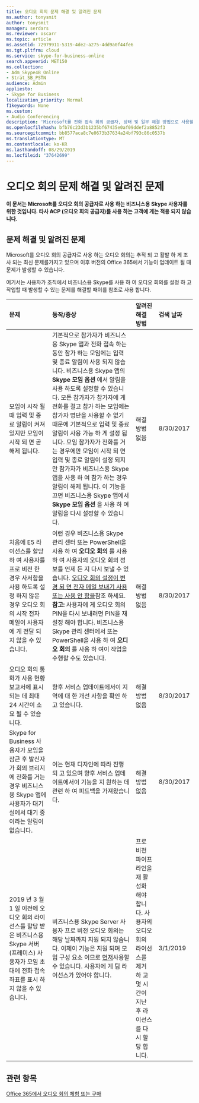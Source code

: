 ```yaml
---
title: 오디오 회의 문제 해결 및 알려진 문제
ms.author: tonysmit
author: tonysmit
manager: serdars
ms.reviewer: oscarr
ms.topic: article
ms.assetid: 72979911-5319-4de2-a275-4dd9a0f44fe6
ms.tgt.pltfrm: cloud
ms.service: skype-for-business-online
search.appverid: MET150
ms.collection:
- Adm_Skype4B_Online
- Strat_SB_PSTN
audience: Admin
appliesto:
- Skype for Business
localization_priority: Normal
f1keywords: None
ms.custom:
- Audio Conferencing
description: 'Microsoft를 전화 접속 회의 공급자, 상태 및 일부 해결 방법으로 사용할 때 발생 하는 알려진 문제점 목록을 확인 하세요. '
ms.openlocfilehash: bfb76c23d3b1235bf67435e0af09ddef2a8852f3
ms.sourcegitcommit: bb8577aca8c7e0673b37634a24bf793c86c0537b
ms.translationtype: MT
ms.contentlocale: ko-KR
ms.lasthandoff: 08/29/2019
ms.locfileid: "37642699"
---
```

# <a name="audio-conferencing-troubleshooting-and-known-issues"></a>오디오 회의 문제 해결 및 알려진 문제

 **이 문서는 Microsoft를 오디오 회의 공급자로 사용 하는 비즈니스용 Skype 사용자를 위한 것입니다. 타사 ACP (오디오 회의 공급자)를 사용 하는 고객에 게는 적용 되지 않습니다.**
  
## <a name="troubleshooting-and-known-issues"></a>문제 해결 및 알려진 문제

Microsoft를 오디오 회의 공급자로 사용 하는 오디오 회의는 추적 되 고 활발 하 게 조사 되는 최신 문제를가지고 있으며 이후 버전의 Office 365에서 기능이 업데이트 될 때 문제가 발생할 수 있습니다.
  
여기서는 사용자가 조직에서 비즈니스용 Skype를 사용 하 여 오디오 회의를 설정 하 고 작업할 때 발생할 수 있는 문제를 해결할 때이를 참조로 사용 합니다.

|**문제**|**동작/증상**|**알려진 해결 방법**|**검색 날짜**|
|:-----|:-----|:-----|:-----|
|모임이 시작 될 때 입력 및 종료 알림이 켜져 있지만 모임이 시작 되 면 곧 해제 됩니다.  <br/> |기본적으로 참가자가 비즈니스용 Skype 앱과 전화 접속 하는 동안 참가 하는 모임에는 입력 및 종료 알림이 사용 되지 않습니다. 비즈니스용 Skype 앱의 **Skype 모임 옵션** 에서 알림을 사용 하도록 설정할 수 있습니다. 모든 참가자가 참가자에 게 전화를 걸고 참가 하는 모임에는 참가자 명단을 사용할 수 없기 때문에 기본적으로 입력 및 종료 알림이 사용 가능 하 게 설정 됩니다. 모임 참가자가 전화를 거는 경우에만 모임이 시작 되 면 입력 및 종료 알림이 설정 되지만 참가자가 비즈니스용 Skype 앱을 사용 하 여 참가 하는 경우 알림이 해제 됩니다. 이 기능을 끄면 비즈니스용 Skype 앱에서 **Skype 모임 옵션** 을 사용 하 여 알림을 다시 설정할 수 있습니다. <br/> |해결 방법 없음  <br/> |8/30/2017  <br/> |
|처음에 E5 라이선스를 할당 하 여 사용자를 프로 비전 한 경우 사서함을 사용 하도록 설정 하지 않은 경우 오디오 회의 시작 전자 메일이 사용자에 게 전달 되지 않을 수 있습니다.  <br/> |이런 경우 비즈니스용 Skype 관리 센터 또는 PowerShell을 사용 하 여 **오디오 회의** 를 사용 하 여 사용자의 오디오 회의 정보를 언제 든 지 다시 보낼 수 있습니다. [오디오 회의 설정이 변경 되 면 전자 메일 보내기 사용 또는 사용 안 함을](enable-or-disable-sending-emails-when-their-settings-change.md)참조 하세요.  <br/> **참고:** 사용자에 게 오디오 회의 PIN을 다시 보내려면 PIN을 재설정 해야 합니다. 비즈니스용 Skype 관리 센터에서 또는 PowerShell을 사용 하 여 **오디오 회의** 를 사용 하 여이 작업을 수행할 수도 있습니다.          |해결 방법 없음  <br/> |8/30/2017  <br/> |
|오디오 회의 통화가 사용 현황 보고서에 표시 되는 데 최대 24 시간이 소요 될 수 있습니다.  <br/> |향후 서비스 업데이트에서이 지역에 대 한 개선 사항을 확인 하 고 있습니다.  <br/> |해결 방법 없음  <br/> |8/30/2017  <br/> |
|Skype for Business 사용자가 모임을 잠근 후 발신자가 회의 브리지에 전화를 거는 경우 비즈니스용 Skype 앱에 사용자가 대기실에서 대기 중 이라는 알림이 없습니다.  <br/> |이는 현재 디자인에 따라 진행 되 고 있으며 향후 서비스 업데이트에서이 기능을 지 원하는 데 관련 하 여 피드백을 가져왔습니다.  <br/> |해결 방법 없음  <br/> |8/30/2017  <br/> |
|2019 년 3 월 1 일 이전에 오디오 회의 라이선스를 할당 받은 비즈니스용 Skype 서버 (프레미스) 사용자가 모임 초대에 전화 접속 좌표를 표시 하지 않을 수 있습니다.  <br/> |비즈니스용 Skype Server 사용자 프로 비전 오디오 회의는 해당 날짜까지 지원 되지 않습니다. 이제이 기능은 지원 되며 모임 구성 요소 이므로 [먼저](https://docs.microsoft.com/microsoftteams/meetings-first)사용할 수 있습니다. 사용자에 게 팀 라이선스가 있어야 합니다.  <br/> |프로 비전 파이프라인을 재 활성화 해야 합니다. 사용자의 오디오 회의 라이선스를 제거 하 고 몇 시간이 지난 후 라이선스를 다시 할당 합니다.  <br/> |3/1/2019  <br/> |
   
## <a name="related-topics"></a>관련 항목

[Office 365에서 오디오 회의 체험 또는 구매](../audio-conferencing-in-office-365/try-or-purchase-audio-conferencing-in-office-365.md)
